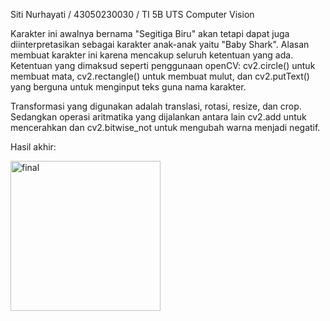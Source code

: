 Siti Nurhayati / 43050230030 / TI 5B
UTS Computer Vision

Karakter ini awalnya bernama "Segitiga Biru" akan tetapi dapat juga diinterpretasikan sebagai karakter anak-anak yaitu "Baby Shark". Alasan membuat karakter ini karena mencakup seluruh ketentuan yang ada. Ketentuan yang dimaksud seperti penggunaan openCV: cv2.circle() untuk membuat mata, cv2.rectangle() untuk membuat mulut, dan cv2.putText() yang berguna untuk menginput teks guna nama karakter.

Transformasi yang digunakan adalah translasi, rotasi, resize, dan crop. Sedangkan operasi aritmatika yang dijalankan antara lain cv2.add untuk mencerahkan dan cv2.bitwise_not untuk mengubah warna menjadi negatif.

Hasil akhir:

<img width="240" height="240" alt="final" src="https://github.com/user-attachments/assets/8a009b91-dbbe-4d71-abcd-abd2cda96899" />


